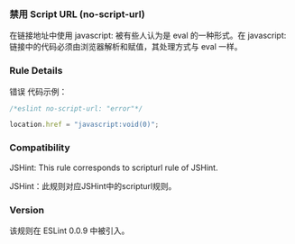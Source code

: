 ### 禁用 Script URL (no-script-url)

在链接地址中使用 javascript: 被有些人认为是 eval 的一种形式。在 javascript: 链接中的代码必须由浏览器解析和赋值，其处理方式与 eval 一样。

### Rule Details
错误 代码示例：
```js
/*eslint no-script-url: "error"*/

location.href = "javascript:void(0)";
```

### Compatibility
JSHint: This rule corresponds to scripturl rule of JSHint.

JSHint：此规则对应JSHint中的scripturl规则。

### Version
该规则在 ESLint 0.0.9 中被引入。
